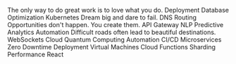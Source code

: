 The only way to do great work is to love what you do. Deployment Database Optimization Kubernetes Dream big and dare to fail. DNS Routing Opportunities don't happen. You create them. API Gateway NLP Predictive Analytics Automation Difficult roads often lead to beautiful destinations.
WebSockets Cloud Quantum Computing Automation CI/CD Microservices Zero Downtime Deployment
Virtual Machines Cloud Functions Sharding Performance React
